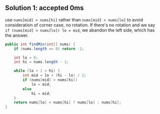 ## Solution 1: accepted 0ms

use `nums[mid] > nums[hi]` rather than `nums[mid] > nums[lo]` to avoid consideration of corner case, no rotation. If there's no rotation and we say `if (nums[mid] > nums[lo]) lo = mid`, we abandon the left side, which has the answer.    

```java
public int findMin(int[] nums) {
    if (nums.length == 0) return -1;

    int lo = 0;
    int hi = nums.length - 1;

    while (lo + 1 < hi) {
        int mid = lo + (hi - lo) / 2;
        if (nums[mid] > nums[hi])
            lo = mid;
        else
            hi = mid;
    }
    return nums[lo] < nums[hi] ? nums[lo] : nums[hi];
}
```
